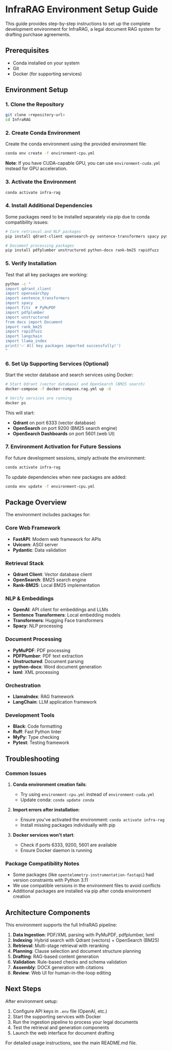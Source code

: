# InfraRAG Environment Setup Guide

This guide provides step-by-step instructions to set up the complete development environment for InfraRAG, a legal document RAG system for drafting purchase agreements.

## Prerequisites

- Conda installed on your system
- Git
- Docker (for supporting services)

## Environment Setup

### 1. Clone the Repository

```bash
git clone <repository-url>
cd InfraRAG
```

### 2. Create Conda Environment

Create the conda environment using the provided environment file:

```bash
conda env create -f environment-cpu.yml
```

**Note**: If you have CUDA-capable GPU, you can use `environment-cuda.yml` instead for GPU acceleration.

### 3. Activate the Environment

```bash
conda activate infra-rag
```

### 4. Install Additional Dependencies

Some packages need to be installed separately via pip due to conda compatibility issues:

```bash
# Core retrieval and NLP packages
pip install qdrant-client opensearch-py sentence-transformers spacy pymupdf

# Document processing packages
pip install pdfplumber unstructured python-docx rank-bm25 rapidfuzz
```

### 5. Verify Installation

Test that all key packages are working:

```bash
python -c "
import qdrant_client
import opensearchpy
import sentence_transformers
import spacy
import fitz  # PyMuPDF
import pdfplumber
import unstructured
from docx import Document
import rank_bm25
import rapidfuzz
import langchain
import llama_index
print('✅ All key packages imported successfully!')
"
```

### 6. Set Up Supporting Services (Optional)

Start the vector database and search services using Docker:

```bash
# Start Qdrant (vector database) and OpenSearch (BM25 search)
docker-compose -f docker-compose.rag.yml up -d

# Verify services are running
docker ps
```

This will start:
- **Qdrant** on port 6333 (vector database)
- **OpenSearch** on port 9200 (BM25 search engine)
- **OpenSearch Dashboards** on port 5601 (web UI)

### 7. Environment Activation for Future Sessions

For future development sessions, simply activate the environment:

```bash
conda activate infra-rag
```

To update dependencies when new packages are added:

```bash
conda env update -f environment-cpu.yml
```

## Package Overview

The environment includes packages for:

### Core Web Framework
- **FastAPI**: Modern web framework for APIs
- **Uvicorn**: ASGI server
- **Pydantic**: Data validation

### Retrieval Stack
- **Qdrant Client**: Vector database client
- **OpenSearch**: BM25 search engine
- **Rank-BM25**: Local BM25 implementation

### NLP & Embeddings
- **OpenAI**: API client for embeddings and LLMs
- **Sentence Transformers**: Local embedding models
- **Transformers**: Hugging Face transformers
- **Spacy**: NLP processing

### Document Processing
- **PyMuPDF**: PDF processing
- **PDFPlumber**: PDF text extraction
- **Unstructured**: Document parsing
- **python-docx**: Word document generation
- **lxml**: XML processing

### Orchestration
- **LlamaIndex**: RAG framework
- **LangChain**: LLM application framework

### Development Tools
- **Black**: Code formatting
- **Ruff**: Fast Python linter
- **MyPy**: Type checking
- **Pytest**: Testing framework

## Troubleshooting

### Common Issues

1. **Conda environment creation fails**: 
   - Try using `environment-cpu.yml` instead of `environment-cuda.yml`
   - Update conda: `conda update conda`

2. **Import errors after installation**:
   - Ensure you've activated the environment: `conda activate infra-rag`
   - Install missing packages individually with pip

3. **Docker services won't start**:
   - Check if ports 6333, 9200, 5601 are available
   - Ensure Docker daemon is running

### Package Compatibility Notes

- Some packages (like `opentelemetry-instrumentation-fastapi`) had version constraints with Python 3.11
- We use compatible versions in the environment files to avoid conflicts
- Additional packages are installed via pip after conda environment creation

## Architecture Components

This environment supports the full InfraRAG pipeline:

1. **Data Ingestion**: PDF/XML parsing with PyMuPDF, pdfplumber, lxml
2. **Indexing**: Hybrid search with Qdrant (vectors) + OpenSearch (BM25)
3. **Retrieval**: Multi-stage retrieval with reranking
4. **Planning**: Clause selection and document structure planning
5. **Drafting**: RAG-based content generation
6. **Validation**: Rule-based checks and schema validation
7. **Assembly**: DOCX generation with citations
8. **Review**: Web UI for human-in-the-loop editing

## Next Steps

After environment setup:

1. Configure API keys in `.env` file (OpenAI, etc.)
2. Start the supporting services with Docker
3. Run the ingestion pipeline to process your legal documents
4. Test the retrieval and generation components
5. Launch the web interface for document drafting

For detailed usage instructions, see the main README.md file.